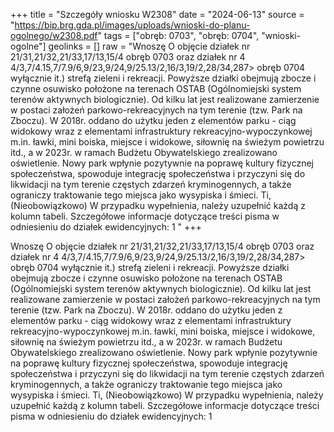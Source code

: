 +++
title = "Szczegóły wniosku W2308"
date = "2024-06-13"
source = "https://bip.brg.gda.pl/images/uploads/wnioski-do-planu-ogolnego/w2308.pdf"
tags = ["obręb: 0703", "obręb: 0704", "wnioski-ogolne"]
geolinks = []
raw = "Wnoszę O objęcie działek nr 21/31,21/32,21/33,17/13,15/4 obręb 0703 oraz działek nr 4 4/3,7/4.15,7/7.9/6,9/23,9/24,9/25.13/2,16/3,19/2,28/34,287> obręb 0704 wyłącznie it.) strefą zieleni i rekreacji. Powyższe działki obejmują zbocze i czynne osuwisko położone na  terenach OSTAB (Ogólnomiejski system terenów aktywnych biologicznie). Od kilku lat jest realizowane zamierzenie w postaci założeń parkowo-rekreacyjnych na tym terenie (tzw. Park na Zboczu). W 2018r. oddano do użytku jeden z elementów parku - ciąg widokowy wraz z elementami infrastruktury rekreacyjno-wypoczynkowej m.in. ławki, mini boiska, miejsce i widokowe, siłownię na świeżym powietrzu itd., a w 2023r. w ramach Budżetu Obywatelskiego zrealizowano oświetlenie. Nowy park wpłynie pozytywnie na poprawę kultury fizycznej społeczeństwa, spowoduje integrację społeczeństwa i przyczyni się do likwidacji na tym terenie częstych zdarzeń kryminogennych, a także ograniczy traktowanie tego miejsca jako wysypiska i śmieci. Ti, (Nieobowiązkowo) W przypadku wypełnienia, należy uzupełnić każdą z kolumn tabeli. Szczegółowe informacje dotyczące treści pisma w odniesieniu do działek ewidencyjnych: 1 "
+++

Wnoszę O objęcie działek nr 21/31,21/32,21/33,17/13,15/4 obręb 0703 oraz działek
nr 4 4/3,7/4.15,7/7.9/6,9/23,9/24,9/25.13/2,16/3,19/2,28/34,287> obręb 0704 wyłącznie
it.)
strefą zieleni i rekreacji. Powyższe działki obejmują zbocze i czynne osuwisko położone na
 terenach OSTAB (Ogólnomiejski system terenów aktywnych biologicznie). Od kilku lat jest
realizowane zamierzenie w postaci założeń parkowo-rekreacyjnych na tym terenie (tzw. Park na
Zboczu). W 2018r. oddano do użytku jeden z elementów parku - ciąg widokowy wraz z
elementami infrastruktury rekreacyjno-wypoczynkowej m.in. ławki, mini boiska, miejsce
i widokowe, siłownię na świeżym powietrzu itd., a w 2023r. w ramach Budżetu Obywatelskiego
zrealizowano oświetlenie. Nowy park wpłynie pozytywnie na poprawę kultury fizycznej
społeczeństwa, spowoduje integrację społeczeństwa i przyczyni się do likwidacji na tym terenie
częstych zdarzeń kryminogennych, a także ograniczy traktowanie tego miejsca jako wysypiska
i śmieci.
Ti, (Nieobowiązkowo) W przypadku wypełnienia, należy uzupełnić każdą z kolumn tabeli.
Szczegółowe informacje dotyczące treści pisma w odniesieniu do działek ewidencyjnych:
1 


